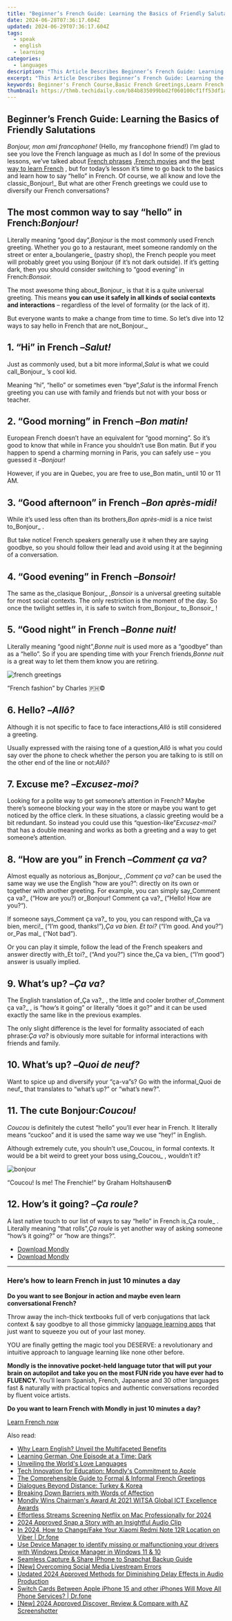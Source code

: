 ```yaml
---
title: "Beginner’s French Guide: Learning the Basics of Friendly Salutations"
date: 2024-06-28T07:36:17.604Z
updated: 2024-06-29T07:36:17.604Z
tags:
  - speak
  - english
  - learning
categories:
  - languages
description: "This Article Describes Beginner’s French Guide: Learning the Basics of Friendly Salutations"
excerpt: "This Article Describes Beginner’s French Guide: Learning the Basics of Friendly Salutations"
keywords: Beginner's French Course,Basic French Greetings,Learn French Etiquette and Salutations,Introduction to Conversational French,First Steps in French Speaking,Essential French Greetings and Phrases,Simple Guide to French Salutations
thumbnail: https://thmb.techidaily.com/b84b835099bbd2f060100cf1ff53df1a6537fd5a4b5a03be31336b43fbf43c35.jpg
---
```


## Beginner’s French Guide: Learning the Basics of Friendly Salutations

_Bonjour, mon ami francophone!_ (Hello, my francophone friend!) I’m glad to see you love the French language as much as I do! In some of the previous lessons, we’ve talked about [French phrases](https://shop.mondly.com/affiliate.php?ACCOUNT=ATISTUDI&AFFILIATE=108875&PATH=https://www.mondly.com?AFFILIATE=108875) ,[French movies](https://shop.mondly.com/affiliate.php?ACCOUNT=ATISTUDI&AFFILIATE=108875&PATH=https://www.mondly.com?AFFILIATE=108875) and the [best way to learn French](https://shop.mondly.com/affiliate.php?ACCOUNT=ATISTUDI&AFFILIATE=108875&PATH=https://www.mondly.com?AFFILIATE=108875) , but for today’s lesson it’s time to go back to the basics and learn how to say “hello” in French. Of course, we all know and love the classic_Bonjour!_ But what are other French greetings we could use to diversify our French conversations?

## The most common way to say “hello” in French:_Bonjour!_

 Literally meaning “good day”,_Bonjour_ is the most commonly used French greeting. Whether you go to a restaurant, meet someone randomly on the street or enter a_boulangerie_ (pastry shop), the French people you meet will probably greet you using Bonjour (if it’s not dark outside). If it’s getting dark, then you should consider switching to “good evening” in French:_Bonsoir._

 The most awesome thing about_Bonjour_ is that it is a quite universal greeting. This means **you can use it safely in all kinds of social contexts and interactions** – regardless of the level of formality (or the lack of it).

 But everyone wants to make a change from time to time. So let’s dive into 12 ways to say hello in French that are not_Bonjour._

## 1\. “Hi” in French –_Salut!_

 Just as commonly used, but a bit more informal,_Salut_ is what we could call_Bonjour_ ’s cool kid.

 Meaning “hi”, “hello” or sometimes even “bye”,_Salut_ is the informal French greeting you can use with family and friends but not with your boss or teacher.

## 2\. “Good morning” in French –_Bon matin!_

 European French doesn’t have an equivalent for “good morning”. So it’s good to know that while in France you shouldn’t use Bon matin. But if you happen to spend a charming morning in Paris, you can safely use – you guessed it –_Bonjour!_

 However, if you are in Quebec, you are free to use_Bon matin_ until 10 or 11 AM.

## 3\. “Good afternoon” in French –_Bon après-midi!_

 While it’s used less often than its brothers,_Bon après-midi_ is a nice twist to_Bonjour_ .

 But take notice! French speakers generally use it when they are saying goodbye, so you should follow their lead and avoid using it at the beginning of a conversation.

## 4\. “Good evening” in French –_Bonsoir!_

 The same as the_clasique Bonjour_ ,_Bonsoir_ is a universal greeting suitable for most social contexts. The only restriction is the moment of the day. So once the twilight settles in, it is safe to switch from_Bonjour_ to_Bonsoir_ !

## 5\. “Good night” in French –_Bonne nuit!_

 Literally meaning “good night”,_Bonne nuit_ is used more as a “goodbye” than as a “hello”. So if you are spending time with your French friends,_Bonne nuit_ is a great way to let them them know you are retiring.

![french greetings](https://edge.mondly.com/blog/wp-content/uploads/2019/11/french-greetings-scaled-722x960.jpg "How To Say Hello In French: 12 Useful French Greetings 2")

 “French fashion” by Charles 🇵🇭©

## 6\. Hello? –_Allô?_

 Although it is not specific to face to face interactions,_Allô_ is still considered a greeting.

 Usually expressed with the raising tone of a question,_Allô_ is what you could say over the phone to check whether the person you are talking to is still on the other end of the line or not:_Allô?_

## 7\. Excuse me? –_Excusez-moi?_

 Looking for a polite way to get someone’s attention in French? Maybe there’s someone blocking your way in the store or maybe you want to get noticed by the office clerk. In these situations, a classic greeting would be a bit redundant. So instead you could use this “question-like”_Excusez-moi?_ that has a double meaning and works as both a greeting and a way to get someone’s attention.

## 8\. “How are you” in French –_Comment ça va?_

 Almost equally as notorious as_Bonjour_ ,_Comment ça va?_ can be used the same way we use the English “how are you?”: directly on its own or together with another greeting. For example, you can simply say_Comment ça va?_ (“How are you?) or_Bonjour! Comment ça va?_ (”Hello! How are you?“).

 If someone says_Comment ça va?_ to you, you can respond with_Ça va bien, merci!_ (“I’m good, thanks!”),_Ça va bien. Et toi?_ (“I’m good. And you?”) or_Pas mal_ (“Not bad”).

 Or you can play it simple, follow the lead of the French speakers and answer directly with_Et toi?_ (“And you?”) since the_Ça va bien_ (“I’m good”) answer is usually implied.

## 9\. What’s up? –_Ça va?_

 The English translation of_Ça va?_ , the little and cooler brother of_Comment ça va?_ , is “how’s it going” or literally “does it go?” and it can be used exactly the same like in the previous examples.

 The only slight difference is the level for formality associated of each phrase:_Ça va?_ is obviously more suitable for informal interactions with friends and family.

## 10\. What’s up? –_Quoi de neuf?_

 Want to spice up and diversify your “ça-va”s? Go with the informal_Quoi de neuf_ that translates to “what’s up?” or “what’s new?”.

## 11\. The cute Bonjour:_Coucou!_

_Coucou_ is definitely the cutest “hello” you’ll ever hear in French. It literally means “cuckoo” and it is used the same way we use “hey!” in English.

 Although extremely cute, you shouln’t use_Coucou_ in formal contexts. It would be a bit weird to greet your boss using_Coucou_ , wouldn’t it?

![bonjour](https://edge.mondly.com/blog/wp-content/uploads/2019/11/bonjour-scaled-960x641.jpg "How To Say Hello In French: 12 Useful French Greetings 3")

 “Coucou! Is me! The Frenchie!” by Graham Holtshausen©

## 12\. How’s it going? –_Ça roule?_

 A last native touch to our list of ways to say “hello” in French is_Ça roule_ . Literally meaning “that rolls”,_Ça roule_ is yet another way of asking someone “how’s it going?” or “how are things?”.

* [Download Mondly](https://www.facebook.com/sharer/sharer.php?u=https%3A%2F%2Fwww.mondly.com%2Fblog%2Fhow-to-say-hello-in-french-12-useful-french-greetings-beyond-bonjour%2F&t=How+to+Say+Hello+in+French%3A+12+Useful+French+Greetings "Share on Facebook")
* [Download Mondly](https://shop.mondly.com/affiliate.php?ACCOUNT=ATISTUDI&AFFILIATE=108875&PATH=https://www.mondly.com?AFFILIATE=108875)

---

### Here’s how to learn French in just 10 minutes a day

 **Do you want to see Bonjour in action and maybe even learn conversational French?**

 Throw away the inch-thick textbooks full of verb conjugations that lack context & say goodbye to all those gimmicky [language learning apps](https://shop.mondly.com/affiliate.php?ACCOUNT=ATISTUDI&AFFILIATE=108875&PATH=https://www.mondly.com?AFFILIATE=108875) that just want to squeeze you out of your last money.

 YOU are finally getting the magic tool you DESERVE: a revolutionary and intuitive approach to language learning like none other before.

 **Mondly is the innovative pocket-held language tutor that will put your brain on autopilot and take you on the most FUN ride you have ever had to FLUENCY.** You’ll learn Spanish, French, Japanese and 30 other languages fast & naturally with practical topics and authentic conversations recorded by fluent voice artists.

**Do you want to learn French with Mondly in just 10 minutes a day?**

[Learn French now](https://adjt.mondly.com/5ixfg4k?campaign=blog-post-id-3619&fallback=https%3A%2F%2Fapp.mondly.com%3Futm%5Fmedium%3Dblog%5Fblog-post-id-3619%26utm%5Fsource%3Dblog-post-id-3619&redirect%5Fmacos=https%3A%2F%2Fapp.mondly.com%3Futm%5Fmedium%3Dblog%5Fblog-post-id-3619%26utm%5Fsource%3Dblog-post-id-3619&redirect%5Fandroid=https%3A%2F%2Fplay.google.com%2Fstore%2Fapps%2Fdetails%3Fid%3Dcom.atistudios.mondly.languages%3Futm%5Fmedium%3Dblog%5Fblog-post-id-3619%26utm%5Fsource%3Dblog-post-id-3619&redirect%5Fios=https%3A%2F%2Fapps.apple.com%2Fapp%2Fapple-store%2Fid987873536%3Fpt%3D78954800%26ct%3Dblog-post-id-3619%26mt%3D8 "Learn French now")

<ins class="adsbygoogle"
     style="display:block"
     data-ad-format="autorelaxed"
     data-ad-client="ca-pub-7571918770474297"
     data-ad-slot="1223367746"></ins>



<ins class="adsbygoogle"
     style="display:block"
     data-ad-client="ca-pub-7571918770474297"
     data-ad-slot="8358498916"
     data-ad-format="auto"
     data-full-width-responsive="true"></ins>

<span class="atpl-alsoreadstyle">Also read:</span>
<div><ul>
<li><a href="https://mondly-stories.techidaily.com/why-learn-english-unveil-the-multifaceted-benefits/"><u>Why Learn English? Unveil the Multifaceted Benefits</u></a></li>
<li><a href="https://mondly-stories.techidaily.com/learning-german-one-episode-at-a-time-dark/"><u>Learning German, One Episode at a Time: Dark</u></a></li>
<li><a href="https://mondly-stories.techidaily.com/unveiling-the-worlds-love-languages/"><u>Unveiling the World's Love Languages</u></a></li>
<li><a href="https://mondly-stories.techidaily.com/tech-innovation-for-education-mondlys-commitment-to-apple/"><u>Tech Innovation for Education: Mondly's Commitment to Apple</u></a></li>
<li><a href="https://mondly-stories.techidaily.com/the-comprehensible-guide-to-formal-and-informal-french-greetings/"><u>The Comprehensible Guide to Formal & Informal French Greetings</u></a></li>
<li><a href="https://mondly-stories.techidaily.com/dialogues-beyond-distance-turkey-and-korea/"><u>Dialogues Beyond Distance: Turkey & Korea</u></a></li>
<li><a href="https://mondly-stories.techidaily.com/breaking-down-barriers-with-words-of-affection/"><u>Breaking Down Barriers with Words of Affection</u></a></li>
<li><a href="https://mondly-stories.techidaily.com/1719579097915-mondly-wins-chairmans-award-at-2021-witsa-global-ict-excellence-awards/"><u>Mondly Wins Chairman's Award At 2021 WITSA Global ICT Excellence Awards</u></a></li>
<li><a href="https://screen-sharing-recording.techidaily.com/effortless-streams-screening-netflix-on-mac-professionally-for-2024/"><u>Effortless Streams  Screening Netflix on Mac Professionally for 2024</u></a></li>
<li><a href="https://extra-skills.techidaily.com/2024-approved-snap-a-story-with-an-insightful-audio-clip/"><u>2024 Approved  Snap a Story with an Insightful Audio Clip</u></a></li>
<li><a href="https://fix-guide.techidaily.com/in-2024-how-to-changefake-your-xiaomi-redmi-note-12r-location-on-viber-drfone-by-drfone-virtual-android/"><u>In 2024, How to Change/Fake Your Xiaomi Redmi Note 12R Location on Viber | Dr.fone</u></a></li>
<li><a href="https://techidaily.com/use-device-manager-to-identify-missing-or-malfunctioning-your-drivers-with-windows-device-manager-in-windows-11-and-10-by-drivereasy-guide/"><u>Use Device Manager to identify missing or malfunctioning your drivers with Windows Device Manager in Windows 11 & 10</u></a></li>
<li><a href="https://tiktok-videos.techidaily.com/seamless-capture-and-share-iphone-to-snapchat-backup-guide/"><u>Seamless Capture & Share  IPhone to Snapchat Backup Guide</u></a></li>
<li><a href="https://facebook-video-files.techidaily.com/new-overcoming-social-media-livestream-errors/"><u>[New] Overcoming Social Media Livestream Errors</u></a></li>
<li><a href="https://sound-optimizing.techidaily.com/updated-2024-approved-methods-for-diminishing-delay-effects-in-audio-production/"><u>Updated 2024 Approved Methods for Diminishing Delay Effects in Audio Production</u></a></li>
<li><a href="https://iphone-transfer.techidaily.com/switch-cards-between-apple-iphone-15-and-other-iphones-will-move-all-phone-services-drfone-by-drfone-transfer-from-ios/"><u>Switch Cards Between Apple iPhone 15 and other iPhones Will Move All Phone Services? | Dr.fone</u></a></li>
<li><a href="https://remote-screen-capture.techidaily.com/new-2024-approved-discover-review-and-compare-with-az-screenshotter/"><u>[New] 2024 Approved  Discover, Review & Compare with AZ Screenshotter</u></a></li>
</ul></div>
